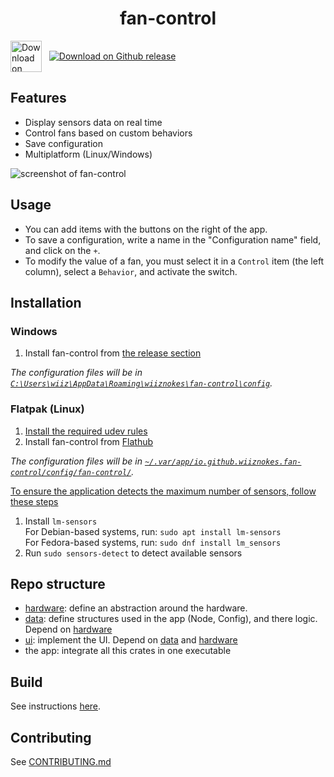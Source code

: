 <h1 align="center">fan-control</h1>

<div>
    <a href="https://flathub.org/apps/io.github.wiiznokes.fan-control"><img align=center height="50" alt="Download on Flathub" src="https://flathub.org/assets/badges/flathub-badge-en.svg"/></a>&nbsp;&nbsp;
    <a href="https://github.com/wiiznokes/fan-control/releases/latest"><img align=center alt="Download on Github release" src="https://img.shields.io/github/release/wiiznokes/fan-control.svg"/></a>&nbsp;&nbsp;
<div>

## Features

- Display sensors data on real time
- Control fans based on custom behaviors
- Save configuration
- Multiplatform (Linux/Windows)

![screenshot of fan-control](https://media.githubusercontent.com/media/wiiznokes/fan-control/master/res/screenshots/app.png)

## Usage

- You can add items with the buttons on the right of the app.
- To save a configuration, write a name in the "Configuration name" field, and click on the `+`.
- To modify the value of a fan, you must select it in a `Control` item (the left column), select a `Behavior`, and activate the switch.

## Installation

### Windows

1. Install fan-control from [the release section](https://github.com/wiiznokes/fan-control/releases/latest)

_The configuration files will be in [`C:\Users\wiiz\AppData\Roaming\wiiznokes\fan-control\config`](file:///C:\Users\wiiz\AppData\Roaming\wiiznokes\fan-control\config)._

### Flatpak (Linux)

1. [Install the required udev rules](./res/linux/udev_rules.md)
2. Install fan-control from [Flathub](https://flathub.org/apps/io.github.wiiznokes.fan-control)

_The configuration files will be in [`~/.var/app/io.github.wiiznokes.fan-control/config/fan-control/`](file://~/.var/app/io.github.wiiznokes.fan-control/config/fan-control/)._

<ins>To ensure the application detects the maximum number of sensors, follow these steps</ins>

1. Install `lm-sensors`  
   For Debian-based systems, run: `sudo apt install lm-sensors`  
   For Fedora-based systems, run: `sudo dnf install lm_sensors`
2. Run `sudo sensors-detect` to detect available sensors

## Repo structure

- [hardware](./hardware/README.md): define an abstraction around the hardware.
- [data](./data/README.md): define structures used in the app (Node, Config), and there logic. Depend on [hardware](./hardware/README.md)
- [ui](./ui/README.md): implement the UI. Depend on [data](./data/README.md) and [hardware](./hardware/README.md)
- the app: integrate all this crates in one executable

## Build

See instructions [here](./BUILD.md).

## Contributing

See [CONTRIBUTING.md](./CONTRIBUTING.md)
